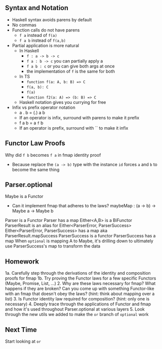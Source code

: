 ## Syntax and Notation
- Haskell syntax avoids parens by default
- No commas
- Function calls do not have parens
  - `f a` instead of `f(a)`
  - `f a b` instead of `f(a,b)`
- Partial application is more natural
  - In Haskell
    - `f : a -> b -> c`
    - `f a : b -> c` you can partially apply a
    - `f a b : c` or you can give both args at once
    - the implementation of `f` is the same for both
  - In TS
    - `function f(a: A, b: B) => C`
    - `f(a, b): C`
    - `f(a)`
    - `function f2(a: A) => (b: B) => C`
  - Haskell notation gives you currying for free
- Infix vs prefix operator notation
  - a . b = (.) a b
  - If an operator is infix, surround with parens to make it prefix
  - f a b = a `f` b
  - If an operator is prefix, surround with `` to make it infix

## Functor Law Proofs
Why did `f b` becomes `f a` in fmap identity proof
- Because replace the `(a -> b)` type with the instance `id` forces `a` and `b` to become the same thing

## Parser.optional
Maybe is a Functor
- Can it implement fmap that adheres to the laws?
maybeMap : (a -> b) -> Maybe a -> Maybe b

Parser is a Functor
  Parser has a map
Either<A,B> is a BiFunctor
ParserResult<A> is an alias for Either<ParserError, ParserSuccess<A>>
  Either<ParserError, ParserSuccess<A>> has a map
  aka ParserResult.mapSuccess
ParserSuccess<A> is a functor
  ParserSuccess has a map
When `optional` is mapping A to Maybe<A>, it's drilling down to ultimately use ParserSuccess's map to transform the data

## Homework
1a. Carefully step through the derivations of the identity and composition proofs for fmap
1b. Try proving the Functor laws for a few specific Functors (Maybe, Promise, List, ...)
2. Why are these laws necessary for fmap? What happens if they are broken? Can you come up with something Functor-like with an fmap that doesn't obey the laws? (hint: think about mapping over a list)
3. Is Functor identity law required for composition? (hint: only one is necessary)
4. Deeply trace through the applications of Functor and fmap and how it's used throughout Parser.optional at various layers
5. Look through the new utils we added to make the `or` branch of `optional` work

## Next Time
Start looking at `or`

